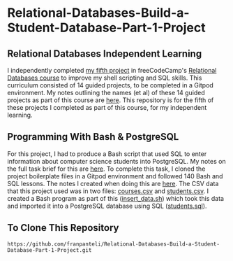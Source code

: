 # Relational-Databases-Build-a-Student-Database-Part-1-Project
## Relational Databases Independent Learning
I independently completed [my fifth project](https://www.freecodecamp.org/learn/relational-database/learn-sql-by-building-a-student-database-part-1/build-a-student-database-part-1) in freeCodeCamp's [Relational Databases course](https://www.freecodecamp.org/learn/relational-database/) to improve my shell scripting and SQL skills. This curriculum consisted of 14 guided projects, to be completed in a Gitpod environment. My notes outlining the names (et al) of these 14 guided projects as part of this course are [here](https://github.com/franpanteli/Relational-Databases-Build-a-Student-Database-Part-1-Project/blob/main/0%20relational-databases-course-overview.txt). This repository is for the fifth of these projects I completed as part of this course, for my independent learning. 

## Programming With Bash & PostgreSQL
For this project, I had to produce a Bash script that used SQL to enter information about computer science students into PostgreSQL. My notes on the full task brief for this are [here](https://github.com/franpanteli/Relational-Databases-Build-a-Student-Database-Part-1-Project/blob/main/1%20project-task-notes.txt). To complete this task, I cloned the project boilerplate files in a Gitpod environment and followed 140 Bash and SQL lessons. The notes I created when doing this are [here](https://github.com/franpanteli/Relational-Databases-Build-a-Student-Database-Part-1-Project/blob/main/2%20relational-databases-build-a-student-database-part-1-project-guided-course-notes.txt). The CSV data that this project used was in two files: [courses.csv](https://github.com/franpanteli/Relational-Databases-Build-a-Student-Database-Part-1-Project/blob/main/courses.csv) and [students.csv](https://github.com/franpanteli/Relational-Databases-Build-a-Student-Database-Part-1-Project/blob/main/students.csv). I created a Bash program as part of this ([insert_data.sh](https://github.com/franpanteli/Relational-Databases-Build-a-Student-Database-Part-1-Project/blob/main/insert_data.sh)) which took this data and imported it into a PostgreSQL database using SQL ([students.sql](https://github.com/franpanteli/Relational-Databases-Build-a-Student-Database-Part-1-Project/blob/main/students.sql)).

## To Clone This Repository
```
https://github.com/franpanteli/Relational-Databases-Build-a-Student-Database-Part-1-Project.git
```
